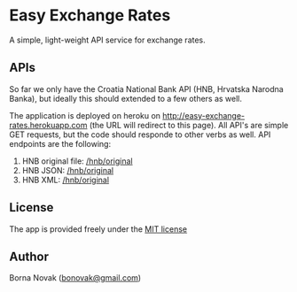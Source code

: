 # Easy Exchange Rates

A simple, light-weight API service for exchange rates.

## APIs

So far we only have the Croatia National Bank API (HNB, Hrvatska Narodna Banka), but ideally this should extended to a few others as well.

The application is deployed on heroku on http://easy-exchange-rates.herokuapp.com (the URL will redirect to this page). All API's are simple GET requests, but the code should responde to other verbs as well. API endpoints are the following:

1. HNB original file: [/hnb/original](http://easy-exchange-rates.herokuapp.com/hnb/original)
2. HNB JSON: [/hnb/original](http://easy-exchange-rates.herokuapp.com/hnb/json)
3. HNB XML: [/hnb/original](http://easy-exchange-rates.herokuapp.com/hnb/xml)


## License

The app is provided freely under the [MIT license](https://github.com/info-sig/easy-exchange-rates/blob/master/MIT-LICENSE)


## Author

Borna Novak (bonovak@gmail.com)
